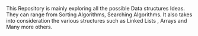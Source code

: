 This Repository is mainly exploring all the possible Data structures Ideas. 
They can range from Sorting Algorithms, Searching Algorithms.
It also takes into consideration the various structures such as Linked Lists , Arrays and Many more others.
